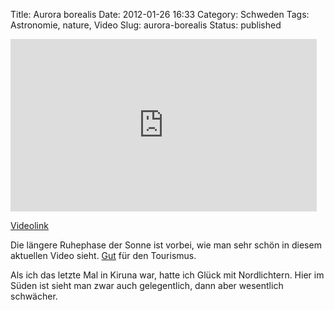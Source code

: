 Title: Aurora borealis
Date: 2012-01-26 16:33
Category: Schweden
Tags: Astronomie, nature, Video
Slug: aurora-borealis
Status: published

<iframe src="http://player.vimeo.com/video/35618405?title=0&amp;byline=0&amp;portrait=0" width="490" height="276" frameborder="0" webkitallowfullscreen mozallowfullscreen allowfullscreen></iframe>

[Videolink](http://vimeo.com/35618405)

Die längere Ruhephase der Sonne ist vorbei, wie man sehr schön in diesem
aktuellen Video sieht.
[Gut](http://sverigesradio.se/sida/artikel.aspx?programid=2108&artikel=4931272)
für den Tourismus.

Als ich das letzte Mal in Kiruna war, hatte ich Glück mit Nordlichtern.
Hier im Süden ist sieht man zwar auch gelegentlich, dann aber wesentlich
schwächer.

